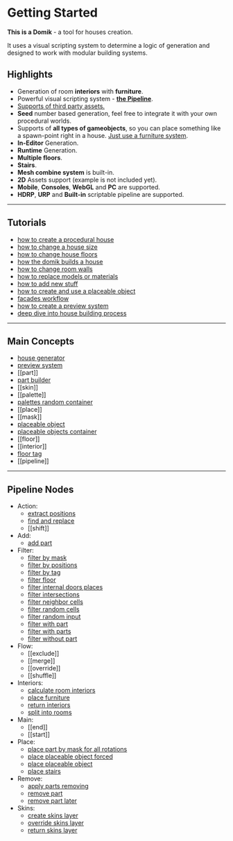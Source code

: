 # **Getting Started**

**This is a Domik** - a tool for houses creation.  

It uses a visual scripting system to determine a logic of generation and designed to work with modular building systems. 
## **Highlights**
- Generation of room **interiors** with **furniture**.
- Powerful visual scripting system - [**the Pipeline**](Introduction%20to%20the%20Pipeline.md).
- [Supports of third party assets.](how-to-replace-models-or-materials.md)
- **Seed** number based generation, feel free to integrate it with your own procedural worlds.
- Supports of **all types of gameobjects**, so you can place something like a spawn-point right in a house. [Just use a furniture system](how-to-add-new-stuff.md).
- **In-Editor** Generation.
- **Runtime** Generation.
- **Multiple floors**.
- **Stairs**.
- **Mesh combine system** is built-in.
- **2D** Assets support (example is not included yet).
- **Mobile**, **Consoles**, **WebGL** and **PC** are supported.
- **HDRP**, **URP** and **Built-in** scriptable pipeline are supported.

---

## Tutorials
- [how to create a procedural house](how-to-create-a-procedural-house.md)
- [how to change a house size](how-to-change-a-house-size.md)
- [how to change house floors](how-to-change-house-floors.md)
- [how the domik builds a house](how-the-domik-builds-a-house.md)
- [how to change room walls](how-to-change-room-walls.md)
- [how to replace models or materials](how-to-replace-models-or-materials.md)
- [how to add new stuff](how-to-add-new-stuff.md)
- [how to create and use a placeable object](how-to-create-and-use-a-placeable-object.md)
- [facades workflow](facades-workflow.md)
- [how to create a preview system](how-to-create-a-preview-system.md)
- [deep dive into house building process](deep-dive-into-house-building-process.md)

---

## Main Concepts
- [house generator](house-generator.md)
- [preview system](preview-system.md)
- [[part]]
- [part builder](part-builder.md)
- [[skin]]
- [[palette]]
- [palettes random container](palettes-random-container.md)
- [[place]]
- [[mask]]
- [placeable object](placeable-object.md)
- [placeable objects container](placeable-objects-container.md)
- [[floor]]
- [[interior]]
- [floor tag](floor-tag.md)
- [[pipeline]]

---

## Pipeline Nodes

- Action:
	- [extract positions](extract-positions.md)
	- [find and replace](find-and-replace.md)
	- [[shift]]
- Add:
	- [add part](add-part.md)
- Filter:
	- [filter by mask](filter-by-mask.md)
	- [filter by positions](filter-by-positions.md)
	- [filter by tag](filter-by-tag.md)
	- [filter floor](filter-floor.md)
	- [filter internal doors places](filter-internal-doors-places.md)
	- [filter intersections](filter-intersections.md)
	- [filter neighbor cells](filter-neighbor-cells.md)
	- [filter random cells](filter-random-cells.md)
	- [filter random input](filter-random-input.md)
	- [filter with part](filter-with-part.md)
	- [filter with parts](filter-with-parts.md)
	- [filter without part](filter-without-part.md)
- Flow:
	- [[exclude]]
	- [[merge]]
	- [[override]]
	- [[shuffle]]
- Interiors:
	- [calculate room interiors](calculate-room-interiors.md)
	- [place furniture](place-furniture.md)
	- [return interiors](return-interiors.md)
	- [split into rooms](split-into-rooms.md)
- Main:
	- [[end]]
	- [[start]]
- Place:
	- [place part by mask for all rotations](place-part-by-mask-for-all-rotations.md)
	- [place placeable object forced](place-placeable-object-forced.md)
	- [place placeable object](place-placeable-object.md)
	- [place stairs](place-stairs.md)
- Remove:
	- [apply parts removing](apply-parts-removing.md)
	- [remove part](remove-part.md)
	- [remove part later](remove-part-later.md)
- Skins:
	- [create skins layer](create-skins-layer.md)
	- [override skins layer](override-skins-layer.md)
	- [return skins layer](return-skins-layer.md)

